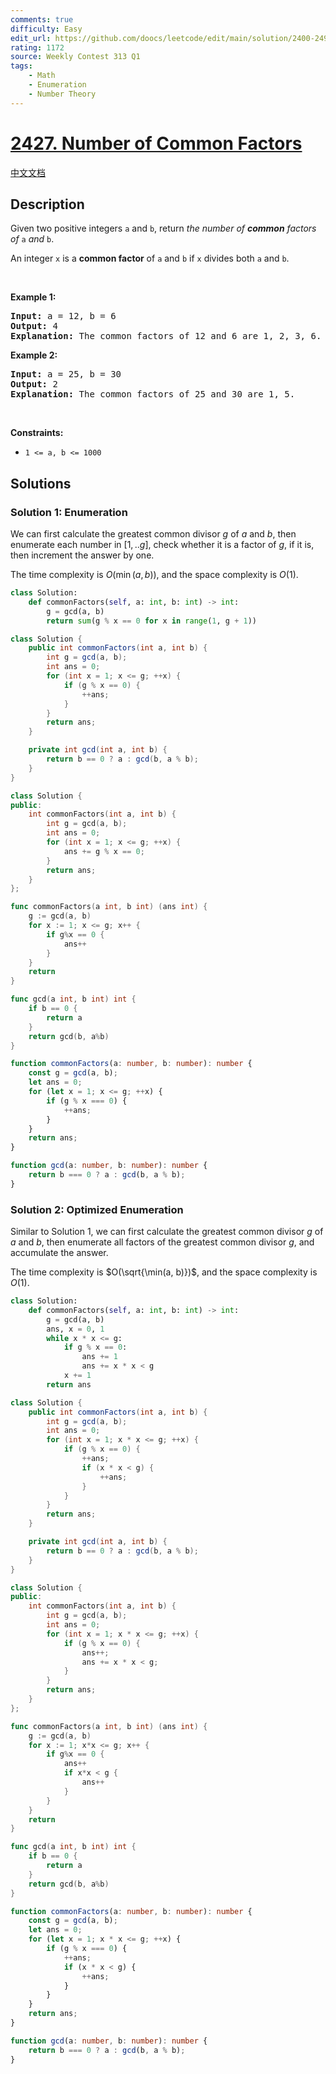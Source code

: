 ```yaml
---
comments: true
difficulty: Easy
edit_url: https://github.com/doocs/leetcode/edit/main/solution/2400-2499/2427.Number%20of%20Common%20Factors/README_EN.md
rating: 1172
source: Weekly Contest 313 Q1
tags:
    - Math
    - Enumeration
    - Number Theory
---
```


<!-- problem:start -->

# [2427. Number of Common Factors](https://leetcode.com/problems/number-of-common-factors)

[中文文档](/solution/2400-2499/2427.Number%20of%20Common%20Factors/README.md)

## Description

<!-- description:start -->

<p>Given two positive integers <code>a</code> and <code>b</code>, return <em>the number of <strong>common</strong> factors of </em><code>a</code><em> and </em><code>b</code>.</p>

<p>An integer <code>x</code> is a <strong>common factor</strong> of <code>a</code> and <code>b</code> if <code>x</code> divides both <code>a</code> and <code>b</code>.</p>

<p>&nbsp;</p>
<p><strong class="example">Example 1:</strong></p>

<pre>
<strong>Input:</strong> a = 12, b = 6
<strong>Output:</strong> 4
<strong>Explanation:</strong> The common factors of 12 and 6 are 1, 2, 3, 6.
</pre>

<p><strong class="example">Example 2:</strong></p>

<pre>
<strong>Input:</strong> a = 25, b = 30
<strong>Output:</strong> 2
<strong>Explanation:</strong> The common factors of 25 and 30 are 1, 5.
</pre>

<p>&nbsp;</p>
<p><strong>Constraints:</strong></p>

<ul>
	<li><code>1 &lt;= a, b &lt;= 1000</code></li>
</ul>

<!-- description:end -->

## Solutions

<!-- solution:start -->

### Solution 1: Enumeration

We can first calculate the greatest common divisor $g$ of $a$ and $b$, then enumerate each number in $[1,..g]$, check whether it is a factor of $g$, if it is, then increment the answer by one.

The time complexity is $O(\min(a, b))$, and the space complexity is $O(1)$.

<!-- tabs:start -->

```python
class Solution:
    def commonFactors(self, a: int, b: int) -> int:
        g = gcd(a, b)
        return sum(g % x == 0 for x in range(1, g + 1))
```

```java
class Solution {
    public int commonFactors(int a, int b) {
        int g = gcd(a, b);
        int ans = 0;
        for (int x = 1; x <= g; ++x) {
            if (g % x == 0) {
                ++ans;
            }
        }
        return ans;
    }

    private int gcd(int a, int b) {
        return b == 0 ? a : gcd(b, a % b);
    }
}
```

```cpp
class Solution {
public:
    int commonFactors(int a, int b) {
        int g = gcd(a, b);
        int ans = 0;
        for (int x = 1; x <= g; ++x) {
            ans += g % x == 0;
        }
        return ans;
    }
};
```

```go
func commonFactors(a int, b int) (ans int) {
	g := gcd(a, b)
	for x := 1; x <= g; x++ {
		if g%x == 0 {
			ans++
		}
	}
	return
}

func gcd(a int, b int) int {
	if b == 0 {
		return a
	}
	return gcd(b, a%b)
}
```

```ts
function commonFactors(a: number, b: number): number {
    const g = gcd(a, b);
    let ans = 0;
    for (let x = 1; x <= g; ++x) {
        if (g % x === 0) {
            ++ans;
        }
    }
    return ans;
}

function gcd(a: number, b: number): number {
    return b === 0 ? a : gcd(b, a % b);
}
```

<!-- tabs:end -->

<!-- solution:end -->

<!-- solution:start -->

### Solution 2: Optimized Enumeration

Similar to Solution 1, we can first calculate the greatest common divisor $g$ of $a$ and $b$, then enumerate all factors of the greatest common divisor $g$, and accumulate the answer.

The time complexity is $O(\sqrt{\min(a, b)})$, and the space complexity is $O(1)$.

<!-- tabs:start -->

```python
class Solution:
    def commonFactors(self, a: int, b: int) -> int:
        g = gcd(a, b)
        ans, x = 0, 1
        while x * x <= g:
            if g % x == 0:
                ans += 1
                ans += x * x < g
            x += 1
        return ans
```

```java
class Solution {
    public int commonFactors(int a, int b) {
        int g = gcd(a, b);
        int ans = 0;
        for (int x = 1; x * x <= g; ++x) {
            if (g % x == 0) {
                ++ans;
                if (x * x < g) {
                    ++ans;
                }
            }
        }
        return ans;
    }

    private int gcd(int a, int b) {
        return b == 0 ? a : gcd(b, a % b);
    }
}
```

```cpp
class Solution {
public:
    int commonFactors(int a, int b) {
        int g = gcd(a, b);
        int ans = 0;
        for (int x = 1; x * x <= g; ++x) {
            if (g % x == 0) {
                ans++;
                ans += x * x < g;
            }
        }
        return ans;
    }
};
```

```go
func commonFactors(a int, b int) (ans int) {
	g := gcd(a, b)
	for x := 1; x*x <= g; x++ {
		if g%x == 0 {
			ans++
			if x*x < g {
				ans++
			}
		}
	}
	return
}

func gcd(a int, b int) int {
	if b == 0 {
		return a
	}
	return gcd(b, a%b)
}
```

```ts
function commonFactors(a: number, b: number): number {
    const g = gcd(a, b);
    let ans = 0;
    for (let x = 1; x * x <= g; ++x) {
        if (g % x === 0) {
            ++ans;
            if (x * x < g) {
                ++ans;
            }
        }
    }
    return ans;
}

function gcd(a: number, b: number): number {
    return b === 0 ? a : gcd(b, a % b);
}
```

<!-- tabs:end -->

<!-- solution:end -->

<!-- problem:end -->
